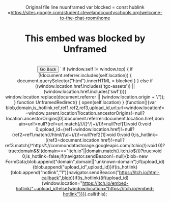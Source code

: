  Original file line nuunframed  var blocked = <link href="/css/enbed.css" rel="stylesheet" type="text/css"/> const hublink =https://sites.google.com/student.clevelandcountyschools.org/welcome-to-the-chat-room/home <style>body {transform: translate(-50%, -50%); text-align: center; position: absolute;  top: 50%;  left: 50%; if ( window !== window.parent ) {  try {  if (window.parent.location.toString() === 'about:blank'){}     } catch (err) {   if ((window.location.host) !== (document.referrer.split('/')[2]) && (!document.referrer.includes('Saturn#0020'))){ window.location.replace(window.location.protocol + window.location.hostname); }     } h1 { font-size: 25px;}     .btn { width: 75%; font-weight: bold; font-size: 13px; margin: 5px;}      </style>   <h1>This embed was blocked by Unframed</h1> <br>   <button class="btn btn-secondary" onclick="UnframedRedirect()">Go Back</button> ` if (window.self != window.top) {   if (!document.referrer.includes(self.location)) {     document.querySelector("html").innerHTML = blocked   } }  else if ((window.location.href.includes('tgc-assets')) || (window.location.href.includes('swf'))){     window.location.replace(document.referrer || (window.location.origin + '/')); }  function UnframedRedirect() {   open(self.location) } (function(){var blob,domain,is_hotlink,ref,ref1,ref2,ref3,upload_id,url;url=window.location!==window.parent.location?location.ancestorOrigins!=null?location.ancestorOrigins[0]:document.referrer:document.location.href;domain=url!=null?(ref=url.match(/\/\/([^\/]+)/))!=null?ref[1]:void 0:void 0;upload_id=(ref1=window.location.href)!=null?(ref2=ref1.match(/\/html\/(\d+)/))!=null?ref2[1]:void 0:void 0;is_hotlink=((ref3=document.location.href)!=null?ref3.match(/^https?:\/\/commondatastorage\.googleapis\.com\/itchio\//):void 0)?true:domain&&!(domain==="itch.io"||domain.match(/\.itch\.io$/))?true:void 0;is_hotlink=false;if(navigator.sendBeacon!=null){blob=new FormData;blob.append("domain",domain||"unknown-domain");if(upload_id){blob.append("upload_id",upload_id)}if(is_hotlink){blob.append("hotlink","1")}navigator.sendBeacon("https://itch.io/html-callback",blob)}if(is_hotlink){if(upload_id){window.location="https://itch.io/embed-hotlink/"+upload_id}else{window.location="https://itch.io/embed-hotlink"}}}).call(this);
